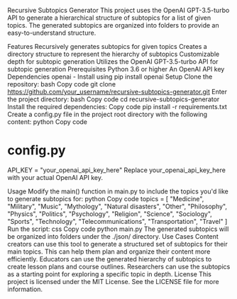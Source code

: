 Recursive Subtopics Generator
This project uses the OpenAI GPT-3.5-turbo API to generate a hierarchical structure of subtopics for a list of given topics. The generated subtopics are organized into folders to provide an easy-to-understand structure.

Features
Recursively generates subtopics for given topics
Creates a directory structure to represent the hierarchy of subtopics
Customizable depth for subtopic generation
Utilizes the OpenAI GPT-3.5-turbo API for subtopic generation
Prerequisites
Python 3.6 or higher
An OpenAI API key
Dependencies
openai - Install using pip install openai
Setup
Clone the repository:
bash
Copy code
git clone https://github.com/your_username/recursive-subtopics-generator.git
Enter the project directory:
bash
Copy code
cd recursive-subtopics-generator
Install the required dependencies:
Copy code
pip install -r requirements.txt
Create a config.py file in the project root directory with the following content:
python
Copy code
# config.py

API_KEY = "your_openai_api_key_here"
Replace your_openai_api_key_here with your actual OpenAI API key.

Usage
Modify the main() function in main.py to include the topics you'd like to generate subtopics for:
python
Copy code
topics = [
    "Medicine", "Military", "Music", "Mythology", "Natural disasters", "Other", "Philosophy", "Physics", "Politics", "Psychology", "Religion", "Science", "Sociology", "Sports", "Technology", "Telecommunications", "Transportation", "Travel"
]
Run the script:
css
Copy code
python main.py
The generated subtopics will be organized into folders under the ./json/ directory.
Use Cases
Content creators can use this tool to generate a structured set of subtopics for their main topics. This can help them plan and organize their content more efficiently.
Educators can use the generated hierarchy of subtopics to create lesson plans and course outlines.
Researchers can use the subtopics as a starting point for exploring a specific topic in depth.
License
This project is licensed under the MIT License. See the LICENSE file for more information.